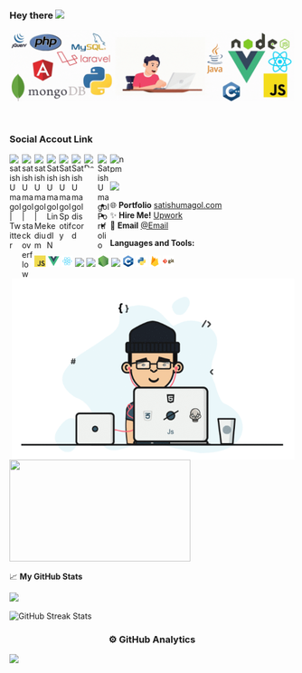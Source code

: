 ### Hey there <img src="https://media.giphy.com/media/hvRJCLFzcasrR4ia7z/giphy.gif" width="25px">


[![image](https://raw.githubusercontent.com/umagol/umagol/master/wall.gif)](https://github.com/umagol?tab=repositories)

<br>

### Social Accout Link

<a href="https://twitter.com/umagolsatish">
  <img align="left" alt="satish Umagol | Twitter" width="22px" src="https://raw.githubusercontent.com/peterthehan/peterthehan/master/assets/twitter.svg" />
</a>
<a href="https://stackoverflow.com/users/13600516/satish-umagol">
  <img align="left" alt="satish Umagol | stackoverflow" width="22px" src="https://upload.wikimedia.org/wikipedia/commons/e/ef/Stack_Overflow_icon.svg" />
</a>
<a href="https://medium.com/@SatishUmagol">
  <img align="left" alt="satish Umagol | Medium" width="22px" src="https://miro.medium.com/fit/c/262/262/1*sHhtYhaCe2Uc3IU0IgKwIQ.png" />
</a>
<a href="https://www.linkedin.com/in/satish-umagol-73b623172/">
  <img align="left" alt="Satish Umagol LinkedIN" width="22px" src="https://raw.githubusercontent.com/peterthehan/peterthehan/master/assets/linkedin.svg" />
</a>
<a href="https://www.linkedin.com/in/satish-umagol-73b623172/">
  <img align="left" alt="Satish Umagol Spotify" width="22px" src="https://raw.githubusercontent.com/peterthehan/peterthehan/master/assets/spotify.svg" />
</a>
<a href="https://www.linkedin.com/in/satish-umagol-73b623172/">
  <img align="left" alt="Satish Umagol discord" width="22px" src="https://raw.githubusercontent.com/peterthehan/peterthehan/master/assets/discord.svg" />
</a>
<a href="https://dev.to/satishumagol">
  <img  align="left" alt="Dev.to" title="Dev.to" height="24" width="24" src="https://cdn.worldvectorlogo.com/logos/devto.svg" />
</a>
<a href="https://github.com/umagol">
  <img align="left" alt="Satish Umagol Portfolio" width="22px" src="https://raw.githubusercontent.com/peterthehan/peterthehan/master/assets/github.svg" />
</a>
<a href="https://www.npmjs.com/~satishumagol">
  <img  align="left" alt="npm" title="npm" height="32" width="32" src="https://raw.githubusercontent.com/peterthehan/peterthehan/master/assets/npm.svg">
</a>
<br />
<br />

![](https://visitor-badge.glitch.me/badge?page_id=umagol.umagol)

 <img align="right" alt="GIF" src="https://raw.githubusercontent.com/umagol/umagol/master/1*IRGHmiGsa16stedQvIaZfw.gif?raw=true" width="500" height="320" />

- 🌐 **Portfolio**  [satishumagol.com](https://umagol.github.io)
- ✨ **Hire Me!**  [Upwork](https://www.upwork.com/o/profiles/users/~01687c64ac9c54de20/)
- 📝 **Email**  [@Email](umagol97@gmail.com)

**Languages and Tools:**  

<code><img height="20" src="https://raw.githubusercontent.com/github/explore/80688e429a7d4ef2fca1e82350fe8e3517d3494d/topics/javascript/javascript.png"></code>
<code><img height="20" src="https://raw.githubusercontent.com/github/explore/80688e429a7d4ef2fca1e82350fe8e3517d3494d/topics/vue/vue.png"></code>
<code><img height="20" src="https://raw.githubusercontent.com/github/explore/80688e429a7d4ef2fca1e82350fe8e3517d3494d/topics/react/react.png"></code>
<code><img height="20" src="https://hackr.io/tutorials/angular/logo-angular.svg?ver=1590863531"></code>
<code><img height="20" src="https://hackr.io/tutorials/mongodb/logo-mongodb.svg?ver=1610119112"></code>
<code><img height="20" src="https://raw.githubusercontent.com/github/explore/80688e429a7d4ef2fca1e82350fe8e3517d3494d/topics/nodejs/nodejs.png"></code>
<code><img height="20" src="https://hackr.io/tutorials/laravel/logo-laravel.svg?ver=1603206644"></code>
<code><img height="20" src="https://raw.githubusercontent.com/github/explore/80688e429a7d4ef2fca1e82350fe8e3517d3494d/topics/cpp/cpp.png"></code>
<code><img height="20" src="https://raw.githubusercontent.com/github/explore/80688e429a7d4ef2fca1e82350fe8e3517d3494d/topics/python/python.png"></code>
<code><img height="20" src="https://raw.githubusercontent.com/github/explore/80688e429a7d4ef2fca1e82350fe8e3517d3494d/topics/firebase/firebase.png"></code>
<code><img height="20" src="https://raw.githubusercontent.com/github/explore/80688e429a7d4ef2fca1e82350fe8e3517d3494d/topics/git/git.png"></code>

<!--📊 **This Week I Spent My Time On:**-->
<img height="180em" width="320em" src="https://github-readme-stats-eight-theta.vercel.app/api/top-langs/?username=umagol&theme=radical&layout=compact&exclude_lang=javascript+r" />
<!--END_SECTION:waka-->

📈 **My GitHub Stats**

<p align="">
<a href="https://github.com/umagol/github-readme-stats">
  <img align="" src="https://github-readme-stats.vercel.app/api?username=umagol&theme=dark" />
</a>
  
  ![GitHub Streak Stats](https://github-readme-streak-stats.herokuapp.com/?user=umagol&theme=dark)

</p>

<h3 align="center"> ⚙️  GitHub Analytics </h3>
<img src="https://activity-graph.herokuapp.com/graph?username=umagol&theme=react-dark" />

